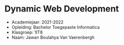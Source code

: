 # Dynamic Web Development

- Academiejaar: 2021-2022
- Opleiding: Bachelor Toegepaste Informatica
- Klasgroep: 1IT8
- Naam: Jawan Boulahya Van Vaerenbergh


